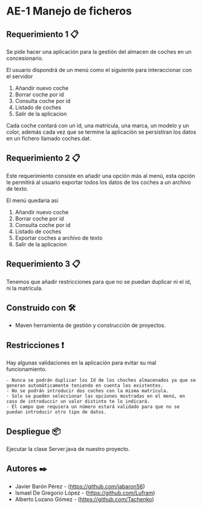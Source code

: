 # AE-1 Manejo de ficheros

## Requerimiento 1 📋

Se pide hacer una aplicación para la gestión del almacen de coches en un concesionario.

El usuario dispondrá de un menú como el siguiente para interaccionar con el servidor
1. Añandir nuevo coche
2. Borrar coche por id
3. Consulta coche por id
4. Listado de coches
5. Salir de la aplicacion

Cada coche contará con un id, una matrícula, una marca, un modelo y un color, además cada vez que se termine la 
aplicación se persistiran los datos en un fichero llamado coches.dat.

## Requerimiento 2 📋

Este requerimiento consiste en añadir una opción más al menú, esta opción le permitirá al usuario exportar todos
 los datos de los coches a un archivo de texto.

 El menú quedaría asi
 
1. Añandir nuevo coche
2. Borrar coche por id
3. Consulta coche por id
4. Listado de coches
5. Exportar coches a archivo de texto
6. Salir de la aplicacion


## Requerimiento 3 📋

Tenemos que añadir restricciones para que no se puedan duplicar ni el id, ni la matrícula.

## Construido con  🛠️

* Maven herramienta de gestión y construcción de proyectos.

## Restricciones ❗
Hay algunas validaciones en la aplicación para evitar su mal funcionamiento.

    - Nunca se podrán duplicar los Id de los choches almacenados ya que se generan automáticamente teniendo en cuenta los existentes.
    - No se podrán introducir dos coches con la misma matrícula.
    - Solo se pueden seleccionar las opciones mostradas en el menú, en caso de introduccir un valor distinto te lo indicará.
    - El campo que requiera un número estará validado para que no se puedan introducir otro tipo de datos.

## Despliegue 📦
Ejecutar la clase Server.java de nuestro proyecto.

## Autores ✒️
* Javier Barón Pérez - (https://github.com/jabaron56)
* Ismael De Gregorio López - (https://github.com/Lufram)
* Alberto Lozano Gómez - (https://github.com/Tachenko)


